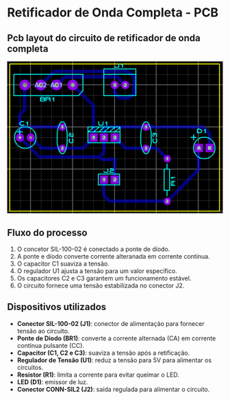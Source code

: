 # Retificador de Onda Completa - PCB

## Pcb layout do circuito de retificador de onda completa

<p align="center">
  <img src="./Images/PCB.png" width="700">
</p>

## Fluxo do processo
1. O concetor SIL-100-02 é conectado a ponte de díodo.
2. A ponte e díodo converte corrente alteranada em corrente contínua.
3. O capacitor C1 suaviza a tensão.
4. O regulador U1 ajusta a tensão para um valor específico.
5. Os capacitores C2 e C3 garantem um funcionamento estável.
6. O circuito fornece uma tensão estabilizada no conector J2.

## Dispositivos utilizados
- **Conector SIL-100-02 (J1)**: conector de alimentação para fornecer tensão ao circuito.
- **Ponte de Diodo (BR1)**: converte a corrente alternada (CA) em corrente contínua pulsante (CC).
- **Capacitor (C1, C2 e C3)**: suaviza a tensão após a retificação.
- **Regulador de Tensão (U1)**: reduz a tensão para 5V para alimentar os circuitos.
- **Resistor (R1)**: limita a corrente para evitar queimar o LED.
- **LED (D1)**: emissor de luz.
- **Conector CONN-SIL2 (J2)**: saída regulada para alimentar o circuito.

